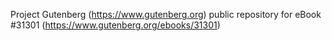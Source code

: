 Project Gutenberg (https://www.gutenberg.org) public repository for eBook #31301 (https://www.gutenberg.org/ebooks/31301)
